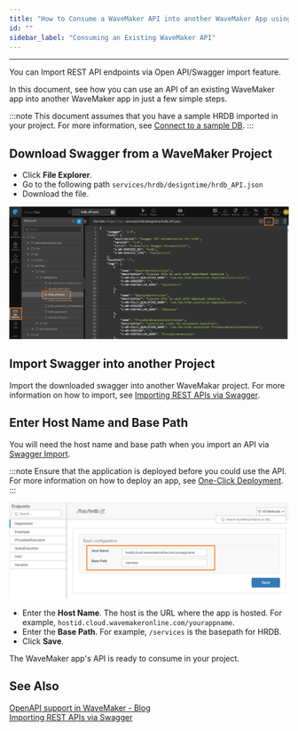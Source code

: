 ```yaml
---
title: "How to Consume a WaveMaker API into another WaveMaker App using Open API/Swagger"
id: ""
sidebar_label: "Consuming an Existing WaveMaker API"
---
```

---

You can Import REST API endpoints via Open API/Swagger import feature.

In this document, see how you can use an API of an existing WaveMaker app into another WaveMaker app in just a few simple steps.

:::note
This document assumes that you have a sample HRDB imported in your project. For more information, see [Connect to a sample DB](/learn/app-development/services/database-services/working-with-databases/#connect-to-a-db).
:::

## Download Swagger from a WaveMaker Project

- Click **File Explorer**.
- Go to the following path `services/hrdb/designtime/hrdb_API.json`
- Download the file.

![download swagger](/learn/assets/download-swagger.png)

## Import Swagger into another Project

Import the downloaded swagger into another WaveMakar project. For more information on how to import, see [Importing REST APIs via Swagger](/learn/app-development/services/api-designer/import-rest-apis-swagger).

## Enter Host Name and Base Path

You will need the host name and base path when you import an API via [Swagger Import](/learn/app-development/services/api-designer/import-rest-apis-swagger).

:::note
Ensure that the application is deployed before you could use the API. For more information on how to deploy an app, see [One-Click Deployment](/learn/app-development/deployment/one-click-deployment).
:::

![updating host and basepath](/learn/assets/update-host-basepath.png)

- Enter the **Host Name**. The host is the URL where the app is hosted. For example, `hostid.cloud.wavemakeronline.com/yourappname`.
- Enter the **Base Path**. For example, `/services` is the basepath for HRDB.
- Click **Save**.

The WaveMaker app's API is ready to consume in your project.

## See Also

[OpenAPI support in WaveMaker - Blog](/learn/blog/2020/04/21/wavemaker-openapi-import)  
[Importing REST APIs via Swagger](/learn/app-development/services/api-designer/import-rest-apis-swagger)  

